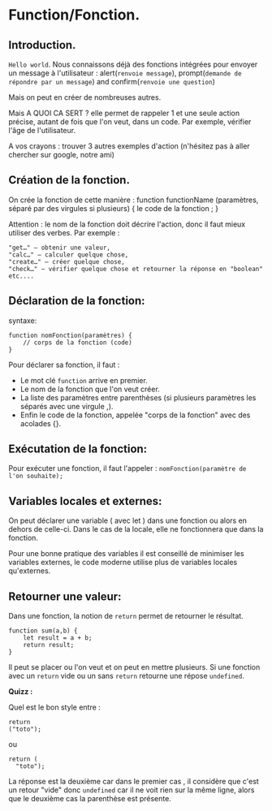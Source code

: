 # Function/Fonction.

## Introduction.

`Hello world`. Nous connaissons déjà des fonctions intégrées pour envoyer un message à l'utilisateur :
alert(`renvoie message`), prompt(`demande de répondre par un message`) and confirm(`renvoie une question`)

Mais on peut en créer de nombreuses autres.

Mais A QUOI CA SERT ?
elle permet de rappeler 1 et une seule action précise, autant de fois que l'on veut, dans un code.
Par exemple, vérifier l'âge de l'utilisateur.

A vos crayons : trouver 3 autres exemples d'action (n'hésitez pas à aller chercher sur google, notre ami)



## Création de la fonction.

On crée la fonction de cette manière :
function functionName (paramètres, séparé par des virgules si plusieurs) {
        le code de la fonction ;
}

Attention : le nom de la fonction doit décrire l'action, donc il faut mieux utiliser des verbes.
Par exemple :

    "get…" – obtenir une valeur,
    "calc…" – calculer quelque chose,
    "create…" – créer quelque chose,
    "check…" – vérifier quelque chose et retourner la réponse en "boolean" etc....


## Déclaration de la fonction:

syntaxe:
```
function nomFonction(paramètres) {
	// corps de la fonction (code)
}
```

Pour déclarer sa fonction, il faut :
* Le mot clé `function` arrive en premier.
* Le nom de la fonction que l'on veut créer.
* La liste des paramètres entre parenthèses (si plusieurs paramètres les séparés avec une virgule ,).
* Enfin le code de la fonction, appelée "corps de la fonction" avec des acolades {}.

## Exécutation de la fonction:

Pour exécuter une fonction, il faut l'appeler : `nomFonction(paramètre de l'on souhaite);`

## Variables locales et externes:

On peut déclarer une variable ( avec let ) dans une fonction ou alors en dehors de celle-ci. Dans le cas de la locale, elle ne fonctionnera que dans la fonction.

Pour une bonne pratique des variables il est conseillé de minimiser les variables externes, le code moderne utilise plus de variables locales qu'externes.

## Retourner une valeur:

Dans une fonction, la notion de `return` permet de retourner le résultat.
```
function sum(a,b) {
	let result = a + b;
	return result;
}
``` 

Il peut se placer ou l'on veut et on peut en mettre plusieurs. Si une fonction avec un `return` vide ou un sans `return` retourne une répose `undefined`.

**Quizz :**

Quel est le bon style entre :
```
return
("toto");
```
ou

```
return (
  "toto");
```

La réponse est la deuxième car dans le premier cas , il considère que c'est un retour "vide" donc `undefined` car il ne voit rien sur la même ligne, alors que le deuxième cas la parenthèse est présente.

